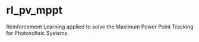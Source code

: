 # rl_pv_mppt
Reinforcement Learning applied to solve the Maximum Power Point Tracking for Photovoltaic Systems
